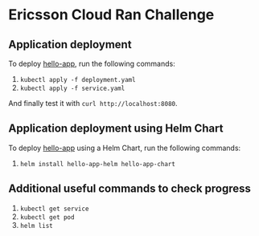 # Ericsson Cloud Ran Challenge

## Application deployment

To deploy [hello-app](https://console.cloud.google.com/gcr/images/google-samples/GLOBAL/hello-app:2.0/details), run the following commands:

1. `kubectl apply -f deployment.yaml`
2. `kubectl apply -f service.yaml`

And finally test it with `curl http://localhost:8080`.

## Application deployment using Helm Chart

To deploy [hello-app](https://console.cloud.google.com/gcr/images/google-samples/GLOBAL/hello-app:2.0/details) using a Helm Chart, run the following commands:

1. `helm install hello-app-helm hello-app-chart`

## Additional useful commands to check progress

1. `kubectl get service`
2. `kubectl get pod`
3. `helm list`


